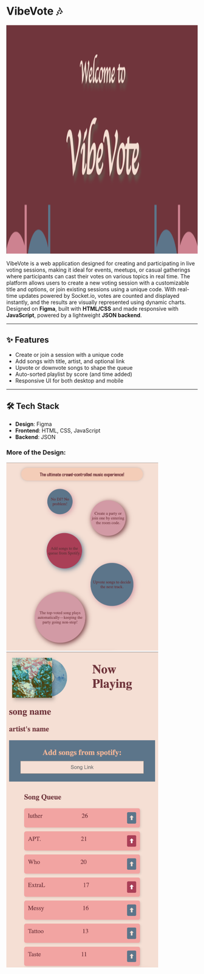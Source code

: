 # VibeVote 🎶
<img src="images/MainPageImage.png" alt="Main Page" width=100% height="600"> <br>

VibeVote is a web application designed for creating and participating in live voting sessions, making it ideal for events, meetups, or casual gatherings where participants can cast their votes on various topics in real time. The platform allows users to create a new voting session with a customizable title and options, or join existing sessions using a unique code. With real-time updates powered by Socket.io, votes are counted and displayed instantly, and the results are visually represented using dynamic charts. <br> 
Designed on **Figma**, built with **HTML/CSS** and made responsive with **JavaScript**, powered by a lightweight **JSON backend**.

---

## ✨ Features
- Create or join a session with a unique code  
- Add songs with title, artist, and optional link  
- Upvote or downvote songs to shape the queue  
- Auto-sorted playlist by score (and time added)  
- Responsive UI for both desktop and mobile  

---

## 🛠 Tech Stack
- **Design**: Figma  
- **Frontend**: HTML, CSS, JavaScript  
- **Backend**: JSON

### More of the Design:
<img src="images/DetailsImage.png" alt="More of the Main Page" width="400"> <br>
<img src="images/PartyRoomImage.png" alt="Party Room Page" width="400">
